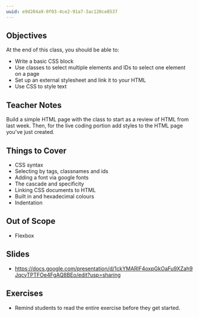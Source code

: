 ```yaml
---
uuid: e9d204a9-0f03-4ce2-91a7-3ac120ce8537
---
```


## Objectives

At the end of this class, you should be able to:
- Write a basic CSS block
- Use classes to select multiple elements and IDs to select one element on a page
- Set up an external stylesheet and link it to your HTML
- Use CSS to style text

## Teacher Notes

Build a simple HTML page with the class to start as a review of HTML from last week.
Then, for the live coding portion add styles to the HTML page you've just created.

## Things to Cover

- CSS syntax
- Selecting by tags, classnames and ids
- Adding a font via google fonts
- The cascade and specificity
- Linking CSS documents to HTML
- Built in and hexadecimal colours
- Indentation

## Out of Scope
- Flexbox

## Slides

- https://docs.google.com/presentation/d/1ckYMARlF4oxpGkOaFu9XZah9JqcyTPTFOe4FgAQ8BEo/edit?usp=sharing


## Exercises

- Remind students to read the entire exercise before they get started.
